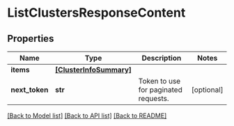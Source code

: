 # ListClustersResponseContent


## Properties
Name | Type | Description | Notes
------------ | ------------- | ------------- | -------------
**items** | [**[ClusterInfoSummary]**](ClusterInfoSummary.md) |  | 
**next_token** | **str** | Token to use for paginated requests. | [optional] 

[[Back to Model list]](../README.md#documentation-for-models) [[Back to API list]](../README.md#documentation-for-api-endpoints) [[Back to README]](../README.md)


